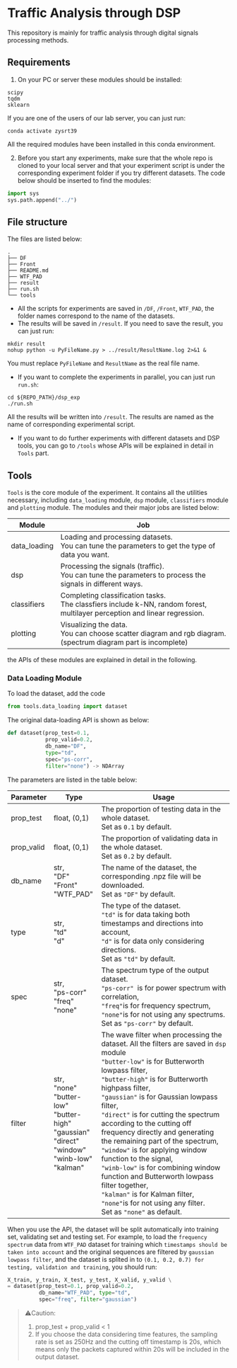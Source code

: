 # Traffic Analysis through DSP

This repository is mainly for traffic analysis through digital signals processing methods.

## Requirements

1. On your PC or server these modules should be installed:

```console
scipy
tqdm
sklearn
```

If you are one of the users of our lab server, you can just run:

```console
conda activate zysrt39
```

All the required modules have been installed in this conda environment.

2. Before you start any experiments, make sure that the whole repo is cloned to your local server and that your experiment script is under the corresponding experiment folder if you try different datasets. The code below should be inserted to find the modules:

```python
import sys
sys.path.append("../") 
```

## File structure

The files are listed below:

```console
.
├── DF
├── Front
├── README.md
├── WTF_PAD
├── result
├── run.sh
└── tools
```

- All the scripts for experiments are saved in `/DF`, `/Front`, `WTF_PAD`, the folder names correspond to the name of the datasets.
- The results will be saved in `/result`. If you need to save the result, you can just run:

```shell
mkdir result
nohup python -u PyFileName.py > ../result/ResultName.log 2>&1 &
```

You must replace `PyFileName` and `ResultName` as the real file name.

- If you want to complete the experiments in parallel, you can just run `run.sh`:

```
cd ${REPO_PATH}/dsp_exp
./run.sh
```

All the results will be written into `/result`. The results are named as the name of corresponding experimental script.

- If you want to do further experiments with different datasets and DSP tools, you can go to `/tools` whose APIs will be explained in detail in `Tools` part.

## Tools

`Tools` is the core module of the experiment. It contains all the utilities necessary, including `data_loading` module, `dsp` module, `classifiers` module and `plotting` module. The modules and their major jobs are listed below:

| Module       | Job                                                          |
| ------------ | ------------------------------------------------------------ |
| data_loading | Loading and processing datasets.<br>You can tune the parameters to get the type of data you want. |
| dsp          | Processing the signals (traffic).<br>You can tune the parameters to process the signals in different ways. |
| classifiers  | Completing classification tasks.<br>The classfiers include k-NN, random forest, multilayer perception and linear regression. |
| plotting     | Visualizing the data.<br>You can choose scatter diagram and rgb diagram. (spectrum diagram part is incomplete) |

the APIs of these modules are explained in detail in the following. 

### Data Loading Module

To load the dataset, add the code 

```python
from tools.data_loading import dataset
```

The original data-loading API is shown as below:

```python
def dataset(prop_test=0.1, 
            prop_valid=0.2, 
            db_name="DF", 
            type="td", 
            spec="ps-corr", 
            filter="none") -> NDArray
```

The parameters are listed in the table below:

| Parameter  | Type                                                         | Usage                                                        |
| ---------- | ------------------------------------------------------------ | ------------------------------------------------------------ |
| prop_test  | float, (0,1)                                                 | The proportion of testing data in the whole dataset. <br>Set as `0.1` by default. |
| prop_valid | float, (0,1)                                                 | The proportion of validating data in the whole dataset. <br>Set as `0.2` by default. |
| db_name    | str, <br>"DF"<br>"Front"<br>"WTF_PAD"                        | The name of the dataset, the corresponding .npz file will be downloaded.<br>Set as `"DF"` by default. |
| type       | str,<br>"td"<br>"d"                                          | The type of the dataset.<br> `"td"` is for data taking both timestamps and directions into account, <br> `"d"` is for data only considering directions.<br>Set as `"td"` by default. |
| spec       | str,<br>"ps-corr"<br>"freq"<br>"none"                        | The spectrum type of the output dataset. <br>`"ps-corr" `is for power spectrum with correlation,<br>` "freq" `is for frequency spectrum, <br>` "none" `is for not using any spectrums.<br>Set as `"ps-corr"` by default. |
| filter     | str,<br>"none"<br>"butter-low"<br>"butter-high"<br>"gaussian"<br>"direct"<br>"window"<br>"winb-low"<br>"kalman" | The wave filter when processing the dataset. All the filters are saved in `dsp` module<br>`"butter-low"` is for Butterworth lowpass filter,<br>`"butter-high"` is for Butterworth highpass filter,<br>`"gaussian"` is for Gaussian lowpass filter,<br>`"direct"` is for cutting the spectrum according to the cutting off frequency directly and generating the remaining part of the spectrum,<br>`"window"` is for applying window function to the signal,<br>`"winb-low"` is for combining window function and Butterworth lowpass filter together,<br>`"kalman"` is for Kalman filter,<br>`"none"`is for not using any filter.<br>Set as `"none"` as default. |

When you use the API, the dataset will be split automatically into training set, validating set and testing set. For example, to load the `frequency spectrum` data from `WTF_PAD` dataset for training which `timestamps should be taken into account` and the original sequences are filtered by `gaussian lowpass filter`, and the dataset is splited in to `(0.1, 0.2, 0.7) for testing, validation and training`, you should run:

```python
X_train, y_train, X_test, y_test, X_valid, y_valid \
= dataset(prop_test=0.1, prop_valid=0.2, 
          db_name="WTF_PAD", type="td", 
          spec="freq", filter="gaussian")
```

> ⚠️Caution:
> 1. prop_test + prop_valid < 1
> 1. If you choose the data considering time features, the sampling rate is set as 250Hz and the cutting off timestamp is 20s, which means only the packets captured within 20s will be included in the output dataset.
